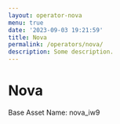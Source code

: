 ```yaml
---
layout: operator-nova
menu: true
date: '2023-09-03 19:21:59'
title: Nova
permalink: /operators/nova/
description: Some description.
---
```


# Nova

Base Asset Name: nova_iw9